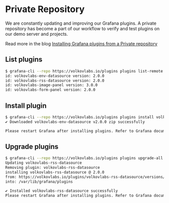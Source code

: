 # Private Repository

We are constantly updating and improving our Grafana plugins. A private repository has become a part of our workflow to verify and test plugins on our demo server and projects.

Read more in the blog [Installing Grafana plugins from a Private repository](https://volkovlabs.com/installing-grafana-plugins-from-a-private-repository-805b54a1add3)

## List plugins

```bash
$ grafana-cli --repo https://volkovlabs.io/plugins plugins list-remote
id: volkovlabs-env-datasource version: 2.0.0
id: volkovlabs-rss-datasource version: 2.0.0
id: volkovlabs-image-panel version: 3.0.0
id: volkovlabs-form-panel version: 2.0.0
```

## Install plugin

```bash
$ grafana-cli --repo https://volkovlabs.io/plugins plugins install volkovlabs-env-datasource
✔ Downloaded volkovlabs-env-datasource v2.0.0 zip successfully

Please restart Grafana after installing plugins. Refer to Grafana documentation for instructions if necessary.
```

## Upgrade plugins

```bash
$ grafana-cli --repo https://volkovlabs.io/plugins plugins upgrade-all
Updating volkovlabs-rss-datasource
Removing plugin: volkovlabs-rss-datasource
installing volkovlabs-rss-datasource @ 2.0.0
from: https://volkovlabs.io/plugins/volkovlabs-rss-datasource/versions/2.0.0/download
into: /var/lib/grafana/plugins

✔ Installed volkovlabs-rss-datasource successfully
Please restart Grafana after installing plugins. Refer to Grafana documentation for instructions if necessary.
```
